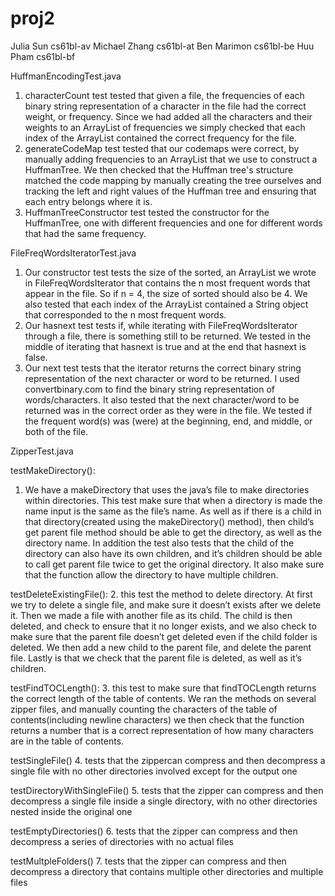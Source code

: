 proj2
=====

Julia Sun cs61bl-av
Michael Zhang cs61bl-at
Ben Marimon cs61bl-be
Huu Pham cs61bl-bf

HuffmanEncodingTest.java
1. characterCount test tested that given a file, the frequencies of each binary string representation of a character in the file had the correct weight, or frequency.  Since we had added all the characters and their weights to an ArrayList of frequencies we simply checked that each index of the ArrayList contained the correct frequency for the file.
2. generateCodeMap test tested that our codemaps were correct, by manually adding frequencies to an ArrayList that we use to construct a HuffmanTree. We then checked that the Huffman tree's structure matched the code mapping by manually creating the tree ourselves and tracking the left and right values of the Huffman tree and ensuring that each entry belongs where it is.
3. HuffmanTreeConstructor test tested the constructor for the HuffmanTree, one with different frequencies and one for different words that had the same frequency.

FileFreqWordsIteratorTest.java
1. Our constructor test tests the size of the sorted, an ArrayList we wrote in FileFreqWordsIterator that contains the n most frequent words that appear in the file.  So if n = 4, the size of sorted should also be 4.  We also tested that each index of the ArrayList contained a String object that corresponded to the n most frequent words.
2. Our hasnext test tests if, while iterating with FileFreqWordsIterator through a file, there is something still to be returned.  We tested in the middle of iterating that hasnext is true and at the end that hasnext is false.  
3. Our next test tests that the iterator returns the correct binary string representation of the next character or word to be returned.  I used convertbinary.com to find the binary string representation of words/characters.  It also tested that the next character/word to be returned was in the correct order as they were in the file.  We tested if the frequent word(s) was (were) at the beginning, end, and middle, or both of the file.

ZipperTest.java

testMakeDirectory():
1. We have a makeDirectory that uses the java’s file to make directories within directories. This test make sure that when a directory is made the name input is the same as the file’s name. As well as if there is a child in that directory(created using the makeDirectory() method), then child’s get parent file method should be able to get the directory, as well as the directory name. In addition the test also tests that the child of the directory can also have its own children, and it’s children should be able to call get parent file twice to get the original directory. It also make sure that the function allow the directory to have multiple children.

testDeleteExistingFile():
2.	this test the method to delete directory. At first we try to delete a single file, and make sure it doesn’t exists after we delete it. Then we made a file with another file as its child. The child is then deleted, and check to ensure that it no longer exists, and we also check to make sure that the parent file doesn’t get deleted even if the child folder is deleted. We then add a new child to the parent file, and delete the parent file. Lastly is that we check that the parent file is deleted, as well as it’s children.

testFindTOCLength():
3.	this test to make sure that findTOCLength returns the correct length of the table of contents. We ran the methods on several zipper files, and manually counting the characters of the table of contents(including newline characters) we then check that the function returns a number that is a correct representation of how many characters are in the table of contents.

testSingleFile()
4. tests that the zippercan compress and then decompress a single file with no other directories involved except for the output one

testDirectoryWithSingleFile()
5. tests that the zipper can compress and then decompress a single file inside a single directory, with no other directories nested inside the original one

testEmptyDirectories()
6. tests that the zipper can compress and then decompress a series of directories with no actual files

testMultpleFolders()
7. tests that the zipper can compress and then decompress a directory that contains multiple other directories and multiple files

